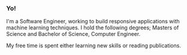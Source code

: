 ### Yo!
I'm a Software Engineer, working to build responsive applications with machine learning techniques.
I hold the following degrees; Masters of Science and Bachelor of Science, Computer Engineer.

My free time is spent either learning new skills or reading publications.
